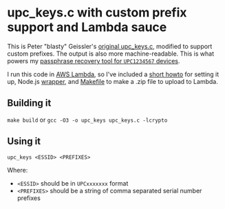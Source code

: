 # upc_keys.c with custom prefix support and Lambda sauce

This is Peter "blasty" Geissler's [original upc_keys.c](https://haxx.in/upc_keys.c), modified to support custom prefixes. The output is also more machine-readable. This is what powers my [passphrase recovery tool for `UPC1234567` devices](https://upc.michalspacek.cz/).

I run this code in [AWS Lambda](https://aws.amazon.com/lambda/), so I've included a [short howto](apigw.md) for setting it up, Node.js [wrapper](index.js), and [Makefile](Makefile) to make a .zip file to upload to Lambda.

## Building it
`make build` or `gcc -O3 -o upc_keys upc_keys.c -lcrypto`

## Using it
`upc_keys <ESSID> <PREFIXES>`

Where:

- `<ESSID>` should be in `UPCxxxxxxx` format
- `<PREFIXES>` should be a string of comma separated serial number prefixes
